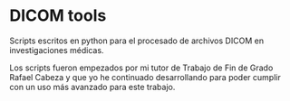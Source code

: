 # DICOM tools
Scripts escritos en python para el procesado de archivos DICOM en investigaciones médicas.

Los scripts fueron empezados por mi tutor de Trabajo de Fin de Grado Rafael Cabeza y que yo he continuado desarrollando para poder cumplir con un uso más avanzado para este trabajo.
